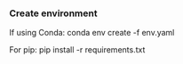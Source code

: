 
### Create environment

If using Conda:
conda env create -f env.yaml

For pip:
pip install -r requirements.txt
